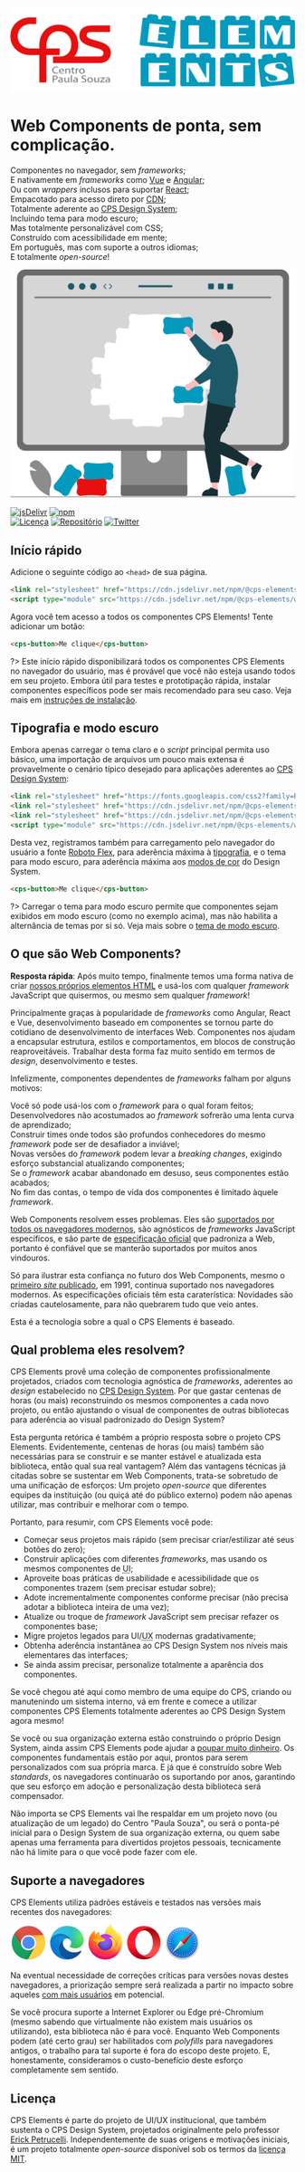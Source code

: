 <div class="splash">
<div class="splash-start">
<img class="splash-logo" src="./assets/images/wordmark.svg" alt="CPS Elements">

# Web Components de ponta, sem complicação.

<cps-icon name="globe"></cps-icon> Componentes no navegador, sem _frameworks_;<br />
<cps-icon name="plug-connected-fill"></cps-icon> E nativamente em _frameworks_ como [Vue](/frameworks/vue) e [Angular](/frameworks/angular);<br />
<cps-icon src="assets/images/react.svg"></cps-icon> Ou com _wrappers_ inclusos para suportar [React](/frameworks/react);<br />
<cps-icon name="box"></cps-icon> Empacotado para acesso direto por [CDN](/fundamentos/instalação.md#através-de-cdn);<br />
<cps-icon src="assets/images/art.svg"></cps-icon> Totalmente aderente ao [CPS Design System](https://cpsrepositorio.github.io/cps-design-system/);<br />
<cps-icon name="glasses-fill"></cps-icon> Incluindo tema para modo escuro;<br />
<cps-icon name="document-css"></cps-icon> Mas totalmente personalizável com CSS;<br />
<cps-icon src="assets/images/wheelchair.svg"></cps-icon> Construído com acessibilidade em mente;<br />
<cps-icon name="chat"></cps-icon> Em português, mas com suporte a outros idiomas;<br />
<cps-icon name="lock-open-fill"></cps-icon> E totalmente _open-source_!

</div>

<div class="splash-end">
<img class="splash-image" src="./assets/images/illustration-building-blocks.svg" alt="Ilustração lúdica de pessoa encaixando peças coloridas em um monitor gigante.">
</div>
</div>

[![jsDelivr](https://data.jsdelivr.com/v1/package/npm/@cps-elements/web/badge)](https://www.jsdelivr.com/package/npm/@cps-elements/web)
[![npm](https://img.shields.io/npm/dw/@cps-elements/web?label=npm&style=flat-square)](https://www.npmjs.com/package/@cps-elements/web)
<br />
[![Licença](https://img.shields.io/badge/license-MIT-232323.svg?style=flat-square)](https://github.com/cpsrepositorio/cps-elements/blob/next/LICENSE.md)
[![Repositório](https://img.shields.io/badge/GitHub-Code-232323.svg?style=flat-square&logo=github&logoColor=white)](https://github.com/cpsrepositorio/cps-elements)
[![Twitter](https://img.shields.io/badge/Twitter-Follow-00acee.svg?style=flat-square&logo=twitter&logoColor=white)](https://twitter.com/ErickPetru)

## Início rápido

Adicione o seguinte código ao `<head>` de sua página.

```html
<link rel="stylesheet" href="https://cdn.jsdelivr.net/npm/@cps-elements/web/themes/light.css" />
<script type="module" src="https://cdn.jsdelivr.net/npm/@cps-elements/web/all.js"></script>
```

Agora você tem acesso a todos os componentes CPS Elements! Tente adicionar um botão:

<div style="font-family: sans-serif" class="cps-theme-light">

```html preview expanded no-vue
<cps-button>Me clique</cps-button>
```

</div>

?> Este início rápido disponibilizará todos os componentes CPS Elements no navegador do usuário, mas é provável que você não esteja usando todos em seu projeto. Embora útil para testes e prototipação rápida, instalar componentes específicos pode ser mais recomendado para seu caso. Veja mais em [instruções de instalação](fundamentos/instalação).

## Tipografia e modo escuro

Embora apenas carregar o tema claro e o _script_ principal permita uso básico, uma importação de arquivos um pouco mais extensa é provavelmente o cenário típico desejado para aplicações aderentes ao [CPS Design System](https://cpsrepositorio.github.io/cps-design-system/):

```html
<link rel="stylesheet" href="https://fonts.googleapis.com/css2?family=Roboto+Flex:wght@400;600;700&display=swap" />
<link rel="stylesheet" href="https://cdn.jsdelivr.net/npm/@cps-elements/web/themes/light.css" />
<link rel="stylesheet" href="https://cdn.jsdelivr.net/npm/@cps-elements/web/themes/dark.css" />
<script type="module" src="https://cdn.jsdelivr.net/npm/@cps-elements/web/all.js"></script>
```

Desta vez, registramos também para carregamento pelo navegador do usuário a fonte [Roboto Flex](https://fonts.google.com/specimen/Roboto+Flex), para aderência máxima à [tipografia](https://cpsrepositorio.github.io/cps-design-system/guia-visual/tipografia.html), e o tema para modo escuro, para aderência máxima aos [modos de cor](https://cpsrepositorio.github.io/cps-design-system/guia-visual/cores.html#modos-de-cor) do Design System.

<div class="cps-theme-dark">

```html preview expanded no-vue
<cps-button>Me clique</cps-button>
```

</div>

?> Carregar o tema para modo escuro permite que componentes sejam exibidos em modo escuro (como no exemplo acima), mas não habilita a alternância de temas por si só. Veja mais sobre o [tema de modo escuro](fundamentos/temas#modo-escuro).

## O que são Web Components?

**Resposta rápida**: Após muito tempo, finalmente temos uma forma nativa de criar [nossos próprios elementos HTML](https://developer.mozilla.org/pt-BR/docs/Web/Web_Components) e usá-los com qualquer _framework_ JavaScript que quisermos, ou mesmo sem qualquer _framework_!

Principalmente graças à popularidade de _frameworks_ como Angular, React e Vue, desenvolvimento baseado em componentes se tornou parte do cotidiano de desenvolvimento de interfaces Web. Componentes nos ajudam a encapsular estrutura, estilos e comportamentos, em blocos de construção reaproveitáveis. Trabalhar desta forma faz muito sentido em termos de _design_, desenvolvimento e testes.

Infelizmente, componentes dependentes de _frameworks_ falham por alguns motivos:

<cps-icon name="lock-closed-fill"></cps-icon> Você só pode usá-los com o _framework_ para o qual foram feitos;<br />
<cps-icon name="animal-turtle-fill"></cps-icon> Desenvolvedores não acostumados ao _framework_ sofrerão uma lenta curva de aprendizado;<br />
<cps-icon name="people-team-delete-fill"></cps-icon> Construir times onde todos são profundos conhecedores do mesmo _framework_ pode ser de desafiador a inviável;<br />
<cps-icon name="emoji-sad-fill"></cps-icon> Novas versões do _framework_ podem levar a _breaking changes_, exigindo esforço substancial atualizando componentes;<br />
<cps-icon name="arrow-trending-down-fill"></cps-icon> Se o _framework_ acabar abandonado em desuso, seus componentes estão acabados;<br />
<cps-icon name="timer-fill"></cps-icon> No fim das contas, o tempo de vida dos componentes é limitado àquele _framework_.

Web Components resolvem esses problemas. Eles são [suportados por todos os navegadores modernos](https://caniuse.com/#feat=custom-elementsv1), são agnósticos de _frameworks_ JavaScript específicos, e são parte de [especificação oficial](https://html.spec.whatwg.org/multipage/custom-elements.html) que padroniza a Web, portanto é confiável que se manterão suportados por muitos anos vindouros.

Só para ilustrar esta confiança no futuro dos Web Components, mesmo o [primeiro _site_ publicado](http://info.cern.ch/hypertext/WWW/TheProject.html), em 1991, continua suportado nos navegadores modernos. As especificações oficiais têm esta caraterística: Novidades são criadas cautelosamente, para não quebrarem tudo que veio antes.

Esta é a tecnologia sobre a qual o CPS Elements é baseado.

## Qual problema eles resolvem?

CPS Elements provê uma coleção de componentes profissionalmente projetados, criados com tecnologia agnóstica de _frameworks_, aderentes ao _design_ estabelecido no [CPS Design System](https://cpsrepositorio.github.io/cps-design-system/). Por que gastar centenas de horas (ou mais) reconstruindo os mesmos componentes a cada novo projeto, ou então ajustando o visual de componentes de outras bibliotecas para aderência ao visual padronizado do Design System?

Esta pergunta retórica é também a próprio resposta sobre o projeto CPS Elements. Evidentemente, centenas de horas (ou mais) também são necessárias para se construir e se manter estável e atualizada esta biblioteca, então qual sua real vantagem? Além das vantagens técnicas já citadas sobre se sustentar em Web Components, trata-se sobretudo de uma unificação de esforços: Um projeto _open-source_ que diferentes equipes da instituição (ou quiçá até do público externo) podem não apenas utilizar, mas contribuir e melhorar com o tempo.

Portanto, para resumir, com CPS Elements você pode:

- Começar seus projetos mais rápido (sem precisar criar/estilizar até seus botões do zero);
- Construir aplicações com diferentes _frameworks_, mas usando os mesmos componentes de <abbr title="User Interface">UI</abbr>;
- Aproveite boas práticas de usabilidade e acessibilidade que os componentes trazem (sem precisar estudar sobre);
- Adote incrementalmente componentes conforme precisar (não precisa adotar a biblioteca inteira de uma vez);
- Atualize ou troque de _framework_ JavaScript sem precisar refazer os componentes base;
- Migre projetos legados para UI/<abbr title="User Experience">UX</abbr> modernas gradativamente;
- Obtenha aderência instantânea ao CPS Design System nos níveis mais elementares das interfaces;
- Se ainda assim precisar, personalize totalmente a aparência dos componentes.

Se você chegou até aqui como membro de uma equipe do CPS, criando ou manutenindo um sistema interno, vá em frente e comece a utilizar componentes CPS Elements totalmente aderentes ao CPS Design System agora mesmo!

Se você ou sua organização externa estão construindo o próprio Design System, ainda assim CPS Elements pode ajudar a [poupar muito dinheiro](https://medium.com/eightshapes-llc/and-you-thought-buttons-were-easy-26eb5b5c1871). Os componentes fundamentais estão por aqui, prontos para serem personalizados com sua própria marca. E já que é construído sobre Web _standards_, os navegadores continuarão os suportando por anos, garantindo que seu esforço em adoção e personalização desta biblioteca será compensador.

Não importa se CPS Elements vai lhe respaldar em um projeto novo (ou atualização de um legado) do Centro "Paula Souza", ou será o ponta-pé inicial para o Design System de sua organização externa, ou quem sabe apenas uma ferramenta para divertidos projetos pessoais, tecnicamente não há limite para o que você pode fazer com ele.

## Suporte a navegadores

CPS Elements utiliza padrões estáveis e testados nas versões mais recentes dos navegadores:

<img src="./assets/images/chrome.png" alt="Chrome" title="Chrome" width="64" height="64" />
<img src="./assets/images/edge.png" alt="Edge" title="Edge" width="64" height="64" />
<img src="./assets/images/firefox.png" alt="Firefox" title="Firefox" width="64" height="64" />
<img src="./assets/images/opera.png" alt="Opera" title="Opera" width="64" height="64" />
<img src="./assets/images/safari.png" alt="Safari" title="Safari" width="64" height="64" />

Na eventual necessidade de correções críticas para versões novas destes navegadores, a priorização sempre será realizada a partir no impacto sobre aqueles [com mais usuários](https://gs.statcounter.com/browser-version-partially-combined-market-share/all/brazil) em potencial.

Se você procura suporte a Internet Explorer ou Edge pré-Chromium (mesmo sabendo que virtualmente não existem mais usuários os utilizando), esta biblioteca não é para você. Enquanto Web Components podem (até certo grau) ser habilitados com _polyfills_ para navegadores antigos, o trabalho para tal suporte é fora do escopo deste projeto. E, honestamente, consideramos o custo-benefício deste esforço completamente sem sentido.

## Licença

CPS Elements é parte do projeto de UI/UX institucional, que também sustenta o CPS Design System, projetados originalmente pelo professor [Erick Petrucelli](https://github.com/ErickPetru). Independentemente de suas origens e motivações iniciais, é um projeto totalmente _open-source_ disponível sob os termos da [licença MIT](http://escolhaumalicenca.com.br/licencas/mit/).
